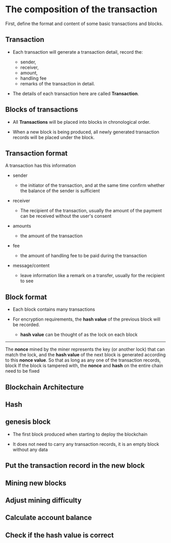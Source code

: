 # The composition of the transaction
First, define the format and content of some basic transactions and blocks.


## Transaction
- Each transaction will generate a transaction detail, record the:
  - sender,
  - receiver,
  - amount,
  - handling fee
  - remarks of the transaction in detail. 


- The details of each transaction here are called **Transaction**.


## Blocks of transactions
- All **Transactions** will be placed into blocks in chronological order. 

- When a new block is being produced, all newly generated transaction records will be placed under the block.

## Transaction format
A transaction has this information

- sender
  - the initiator of the transaction, and at the same time confirm whether the balance of the sender is sufficient

- receiver
  - The recipient of the transaction, usually the amount of the payment can be received without the user's consent

- amounts
  - the amount of the transaction

- fee
  - the amount of handling fee to be paid during the transaction

- message/content
  - leave information like a remark on a transfer, usually for the recipient to see

## Block format
- Each block contains many transactions

- For encryption requirements, the **hash value** of the previous block will be recorded.
  - **hash value** can be thought of as the lock on each block

---
The **nonce** mined by the miner represents the key (or another lock) that can match the lock, and the **hash value** of the next block is generated according to this **nonce value**. 
So that as long as any one of the transaction records, block If the block is tampered with, the **nonce** and **hash** on the entire chain need to be fixed

## Blockchain Architecture


## Hash

## genesis block
- The first block produced when starting to deploy the blockchain

- It does not need to carry any transaction records, it is an empty block without any data

## Put the transaction record in the new block


## Mining new blocks

## Adjust mining difficulty

## Calculate account balance

## Check if the hash value is correct
